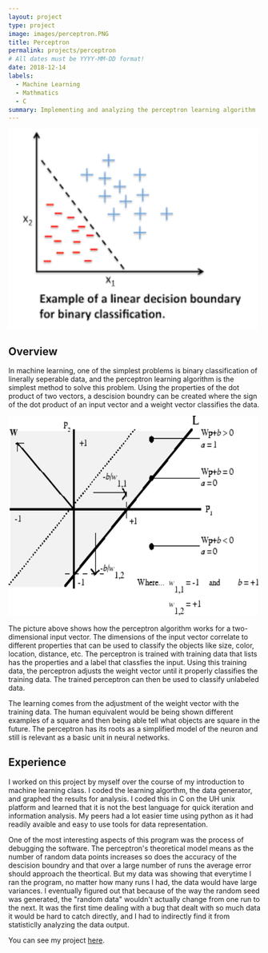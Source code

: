 ```yaml
---
layout: project
type: project
image: images/perceptron.PNG
title: Perceptron
permalink: projects/perceptron
# All dates must be YYYY-MM-DD format!
date: 2018-12-14
labels:
  - Machine Learning  
  - Mathmatics
  - C
summary: Implementing and analyzing the perceptron learning algorithm
---
```



<img class="ui image" src="../images/binaryclassification.png" width="500" height="400">

## Overview

In machine learning, one of the simplest problems is binary classification of linerally seperable data, and the perceptron learning algorithm is the simplest method to solve this problem.  Using the properties of the dot product of two vectors, a descision boundry can be created where the sign of the dot product of an input vector and a weight vector classifies the data.

<img src="../images/percept_percla.gif" width="500" height="400">

The picture above shows how the perceptron algorithm works for a two-dimensional input vector.  The dimensions of the input vector correlate to different properties that can be used to classify the objects like size, color, location, distance, etc.  The perceptron is trained with training data that lists has the properties and a label that classfies the input.  Using this training data, the perceptron adjusts the weight vector until it properly classifies the training data.  The trained perceptron can then be used to classify unlabeled data.

The learning comes from the adjustment of the weight vector with the training data. The human equivalent would be being shown different examples of a square and then being able tell what objects are square in the future.  The perceptron has its roots as a simplified model of the neuron and still is relevant as a basic unit in neural networks.

## Experience

I worked on this project by myself over the course of my introduction to machine learning class.  I coded the learning algorthm, the data generator, and graphed the results for analysis.  I coded this in C on the UH unix platform and learned that it is not the best language for quick iteration and information analysis.  My peers had a lot easier time using python as it had readily avaible and easy to use tools for data representation.

One of the most interesting aspects of this program was the process of debugging the software.  The perceptron's theoretical model means as the number of random data points increases so does the accuracy of the descision boundry and that over a large number of runs the average error should approach the theortical. But my data was showing that everytime I ran the program, no matter how many runs I had, the data would have large variances.  I eventually figured out that because of the way the random seed was generated, the "random data" wouldn't actually change from one run to the next.  It was the first time dealing with a bug that dealt with so much data it would be hard to catch directly, and I had to indirectly find it from statisticlly analyzing the data output.

You can see my project <a href="../files/Perceptron Project.pdf">here</a>.



